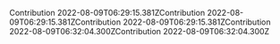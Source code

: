 Contribution 2022-08-09T06:29:15.381ZContribution 2022-08-09T06:29:15.381ZContribution 2022-08-09T06:29:15.381ZContribution 2022-08-09T06:32:04.300ZContribution 2022-08-09T06:32:04.300Z